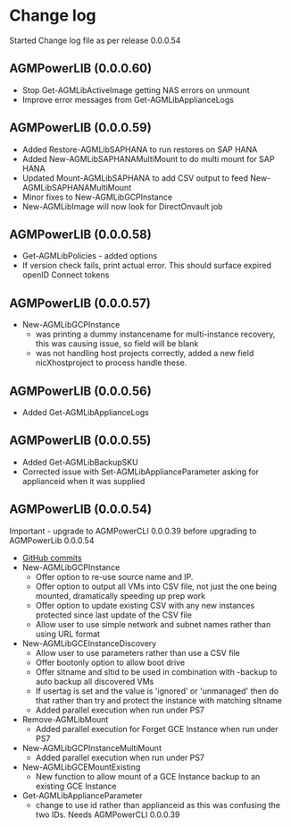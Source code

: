 # Change log

Started Change log file as per release 0.0.0.54
## AGMPowerLIB (0.0.0.60)
* Stop Get-AGMLibActiveImage getting NAS errors on unmount
* Improve error messages from Get-AGMLibApplianceLogs

## AGMPowerLIB  (0.0.0.59)
* Added Restore-AGMLibSAPHANA to run restores on SAP HANA
* Added New-AGMLibSAPHANAMultiMount to do multi mount for SAP HANA
* Updated Mount-AGMLibSAPHANA to add CSV output to feed New-AGMLibSAPHANAMultiMount
* Minor fixes to New-AGMLibGCPInstance 
* New-AGMLibImage will now look for DirectOnvault job

## AGMPowerLIB  (0.0.0.58)
* Get-AGMLibPolicies - added options 
* If version check fails, print actual error.  This should surface expired openID Connect tokens 

## AGMPowerLIB  (0.0.0.57)
* New-AGMLibGCPInstance 
  * was printing a dummy instancename for multi-instance recovery, this was causing issue, so field will be blank
  * was not handling host projects correctly, added a new field nicXhostproject to process handle these.

## AGMPowerLIB  (0.0.0.56)
* Added Get-AGMLibApplianceLogs

## AGMPowerLIB  (0.0.0.55)
* Added Get-AGMLibBackupSKU
* Corrected issue with Set-AGMLibApplianceParameter asking for applianceid when it was supplied

## AGMPowerLIB  (0.0.0.54)
Important - upgrade to AGMPowerCLI 0.0.0.39 before upgrading to AGMPowerLib 0.0.0.54

* [GitHub commits](https://github.com/Actifio/AGMPowerLIB/commits/v0.0.0.54)
* New-AGMLibGCPInstance 
  * Offer option to re-use source name and IP. 
  * Offer option to output all VMs into CSV file, not just the one being mounted, dramatically speeding up prep work
  * Offer option to update existing CSV with any new instances protected since last update of the CSV file
  * Allow user to use simple network and subnet names rather than using URL format
* New-AGMLibGCEInstanceDiscovery
  * Allow user to use parameters rather than use a CSV file
  * Offer bootonly option to allow boot drive 
  * Offer sltname and sltid to be used in combination with -backup to auto backup all discovered VMs
  * If usertag is set and the value is 'ignored' or 'unmanaged' then do that rather than try and protect the instance with matching sltname
  * Added parallel execution when run under PS7
* Remove-AGMLibMount  
  * Added parallel execution for Forget GCE Instance when run under PS7
* New-AGMLibGCPInstanceMultiMount 
  * Added parallel execution when run under PS7
* New-AGMLibGCEMountExisting
  * New function to allow mount of a GCE Instance backup to an existing GCE Instance    
* Get-AGMLibApplianceParameter 
  * change to use id rather than applianceid as this was confusing the two IDs.  Needs AGMPowerCLI 0.0.0.39
